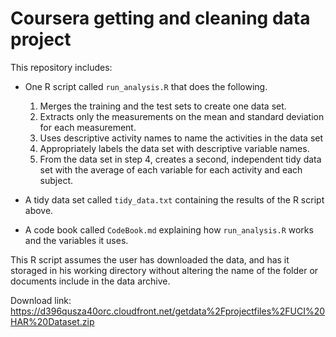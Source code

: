 # Coursera getting and cleaning data project

This repository includes:

- One R script called `run_analysis.R` that does the following. 

  1. Merges the training and the test sets to create one data set.
  2. Extracts only the measurements on the mean and standard deviation for each measurement. 
  3. Uses descriptive activity names to name the activities in the data set
  4. Appropriately labels the data set with descriptive variable names. 
  5. From the data set in step 4, creates a second, independent tidy data set with the average of each variable for each      activity and each subject.

- A tidy data set called `tidy_data.txt` containing the results of the R script above.
- A code book called `CodeBook.md` explaining how `run_analysis.R` works and the variables it uses.

This R script assumes the user has downloaded the data, and has it storaged in his working directory without altering the name of the folder or documents include in the data archive.

Download link: https://d396qusza40orc.cloudfront.net/getdata%2Fprojectfiles%2FUCI%20HAR%20Dataset.zip 
